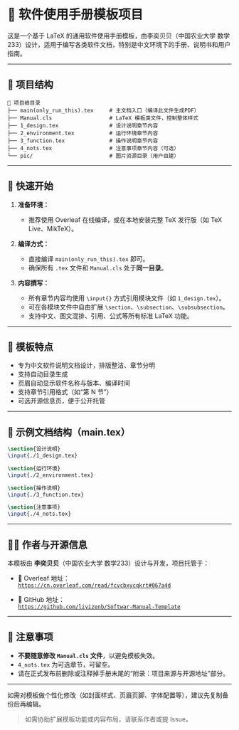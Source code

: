 # 📘 软件使用手册模板项目

这是一个基于 LaTeX 的通用软件使用手册模板，由李奕贝贝（中国农业大学 数学233）设计，适用于编写各类软件文档，特别是中文环境下的手册、说明书和用户指南。

---

## 📂 项目结构

```
📁 项目根目录
├── main(only_run_this).tex     # 主文档入口（编译此文件生成PDF）
├── Manual.cls                  # LaTeX 模板类文件，控制整体样式
├── 1_design.tex                # 设计说明章节内容
├── 2_environment.tex           # 运行环境章节内容
├── 3_function.tex              # 操作说明章节内容
├── 4_nots.tex                  # 注意事项章节内容（可选）
└── pic/                        # 图片资源目录（用户自建）
```

---

## 🚀 快速开始

1. **准备环境：**
   - 推荐使用 Overleaf 在线编译，或在本地安装完整 TeX 发行版（如 TeX Live、MikTeX）。

2. **编译方式：**
   - 直接编译 `main(only_run_this).tex` 即可。
   - 确保所有 `.tex` 文件和 `Manual.cls` 处于**同一目录**。

3. **内容撰写：**
   - 所有章节内容均使用 `\input{}` 方式引用模块文件（如 `1_design.tex`）。
   - 可在各模块文件中自由扩展 `\section`、`\subsection`、`\subsubsection`。
   - 支持中文、图文混排、引用、公式等所有标准 LaTeX 功能。

---

## 📄 模板特点

- 专为中文软件说明文档设计，排版整洁、章节分明
- 支持自动目录生成
- 页眉自动显示软件名称与版本、编译时间
- 支持章节引用格式（如“第 N 节”）
- 可选开源信息页，便于公开托管

---

## 📎 示例文档结构（main.tex）

```latex
\section{设计说明}
\input{./1_design.tex}

\section{运行环境}
\input{./2_environment.tex}

\section{操作说明}
\input{./3_function.tex}

\section{注意事项}
\input{./4_nots.tex}
```

---

## 👩‍💻 作者与开源信息

本模板由 **李奕贝贝**（中国农业大学 数学233）设计与开发，项目托管于：

- 📄 Overleaf 地址：  
  [`https://cn.overleaf.com/read/fcvcbxycqkrt#067a4d`](https://cn.overleaf.com/read/fcvcbxycqkrt#067a4d)

- 🐙 GitHub 地址：  
  [`https://github.com/liyizenb/Softwar-Manual-Template`](https://github.com/liyizenb/Softwar-Manual-Template)

---

## 📌 注意事项

- **不要随意修改 `Manual.cls` 文件**，以避免模板失效。
- `4_nots.tex` 为可选章节，可留空。
- 请在正式发布前删除或注释掉手册末尾的“附录：项目来源与开源地址”部分。

---

如需对模板做个性化修改（如封面样式、页眉页脚、字体配置等），建议先复制备份后再编辑。

> 如需协助扩展模板功能或内容布局，请联系作者或提 Issue。
